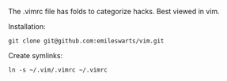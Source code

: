 
 The .vimrc file has folds to categorize hacks.  Best viewed in vim.

 Installation:

    git clone git@github.com:emileswarts/vim.git

Create symlinks:

    ln -s ~/.vim/.vimrc ~/.vimrc
